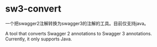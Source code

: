 # sw3-convert

一个把swagger2注解转换为swagger3的注解的工具。目前仅支持java。

A tool that converts Swagger 2 annotations to Swagger 3 annotations. Currently, it only supports Java.
